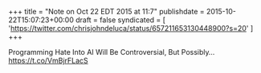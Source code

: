 +++
title = "Note on Oct 22 EDT 2015 at 11:7"
publishdate = 2015-10-22T15:07:23+00:00
draft = false
syndicated = [ 'https://twitter.com/chrisjohndeluca/status/657211653130448900?s=20' ]
+++

Programming Hate Into AI Will Be Controversial, But Possibly… https://t.co/VmBjrFLacS
